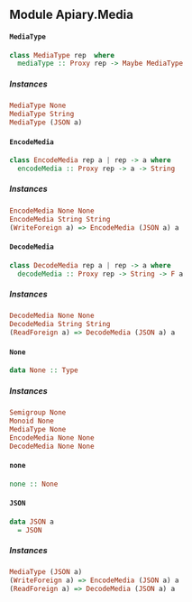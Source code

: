## Module Apiary.Media

#### `MediaType`

``` purescript
class MediaType rep  where
  mediaType :: Proxy rep -> Maybe MediaType
```

##### Instances
``` purescript
MediaType None
MediaType String
MediaType (JSON a)
```

#### `EncodeMedia`

``` purescript
class EncodeMedia rep a | rep -> a where
  encodeMedia :: Proxy rep -> a -> String
```

##### Instances
``` purescript
EncodeMedia None None
EncodeMedia String String
(WriteForeign a) => EncodeMedia (JSON a) a
```

#### `DecodeMedia`

``` purescript
class DecodeMedia rep a | rep -> a where
  decodeMedia :: Proxy rep -> String -> F a
```

##### Instances
``` purescript
DecodeMedia None None
DecodeMedia String String
(ReadForeign a) => DecodeMedia (JSON a) a
```

#### `None`

``` purescript
data None :: Type
```

##### Instances
``` purescript
Semigroup None
Monoid None
MediaType None
EncodeMedia None None
DecodeMedia None None
```

#### `none`

``` purescript
none :: None
```

#### `JSON`

``` purescript
data JSON a
  = JSON
```

##### Instances
``` purescript
MediaType (JSON a)
(WriteForeign a) => EncodeMedia (JSON a) a
(ReadForeign a) => DecodeMedia (JSON a) a
```


